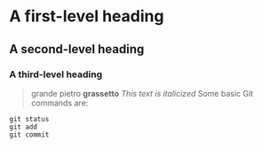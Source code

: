 # A first-level heading 
## A second-level heading
### A third-level heading
>grande pietro 
**grassetto**
_This text is italicized_
Some basic Git commands are:
```
git status
git add
git commit
```
